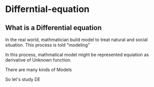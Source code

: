 # Differntial-equation

## What is a Differential equation

In the real world, mathmatician build model to treat natural and social situation.
This process is told "modeling"

In this process, mathmatical model might be represented equiation as derivative of Unknown function.

There are many kinds of Models 

So let's study DE
